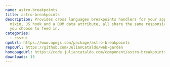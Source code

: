 ```yaml
---
name: astro-breakpoints
title: astro-breakpoints
description: Provides cross languages breakpoints handlers for your app. SCSS
  mixin, JS hook and a DOM data attribute, all share the same responsive scale
  you choose to feed in.
categories:
  - css+ui
npmUrl: https://www.npmjs.com/package/astro-breakpoints
repoUrl: https://github.com/JulianCataldo/web-garden
homepageUrl: https://code.juliancataldo.com/component/astro-breakpoints
downloads: 15
---
```

